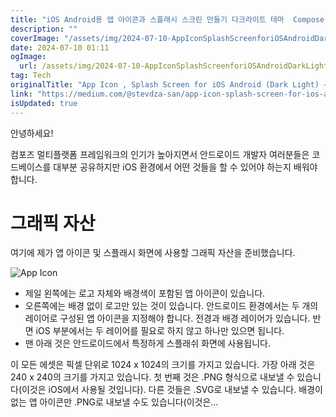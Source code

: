 ```yaml
---
title: "iOS Android용 앱 아이콘과 스플래시 스크린 만들기 다크라이트 테마  Compose Multiplatform 가이드"
description: ""
coverImage: "/assets/img/2024-07-10-AppIconSplashScreenforiOSAndroidDarkLightComposeMultiplatform_0.png"
date: 2024-07-10 01:11
ogImage:
  url: /assets/img/2024-07-10-AppIconSplashScreenforiOSAndroidDarkLightComposeMultiplatform_0.png
tag: Tech
originalTitle: "App Icon , Splash Screen for iOS Android (Dark Light) — Compose Multiplatform"
link: "https://medium.com/@stevdza-san/app-icon-splash-screen-for-ios-android-dark-light-compose-multiplatform-382e9c647d24"
isUpdated: true
---
```


안녕하세요!

컴포즈 멀티플랫폼 프레임워크의 인기가 높아지면서 안드로이드 개발자 여러분들은 코드베이스를 대부분 공유하지만 iOS 환경에서 어떤 것들을 할 수 있어야 하는지 배워야 합니다.

# 그래픽 자산

여기에 제가 앱 아이콘 및 스플래시 화면에 사용할 그래픽 자산을 준비했습니다.

<!-- cozy-coder - 수평 -->

<ins class="adsbygoogle"
     style="display:block"
     data-ad-client="ca-pub-4877378276818686"
     data-ad-slot="1107185301"
     data-ad-format="auto"
     data-full-width-responsive="true"></ins>

<script>
     (adsbygoogle = window.adsbygoogle || []).push({});
</script>

![App Icon](/assets/img/2024-07-10-AppIconSplashScreenforiOSAndroidDarkLightComposeMultiplatform_1.png)

- 제일 왼쪽에는 로고 자체와 배경색이 포함된 앱 아이콘이 있습니다.
- 오른쪽에는 배경 없이 로고만 있는 것이 있습니다. 안드로이드 환경에서는 두 개의 레이어로 구성된 앱 아이콘을 지정해야 합니다. 전경과 배경 레이어가 있습니다. 반면 iOS 부분에서는 두 레이어를 필요로 하지 않고 하나만 있으면 됩니다.
- 맨 아래 것은 안드로이드에서 특정하게 스플래쉬 화면에 사용됩니다.

이 모든 에셋은 픽셀 단위로 1024 x 1024의 크기를 가지고 있습니다. 가장 아래 것은 240 x 240의 크기를 가지고 있습니다. 첫 번째 것은 .PNG 형식으로 내보낼 수 있습니다(이것은 iOS에서 사용될 것입니다). 다른 것들은 .SVG로 내보낼 수 있습니다. 배경이 없는 앱 아이콘만 .PNG로 내보낼 수도 있습니다(이것은...
